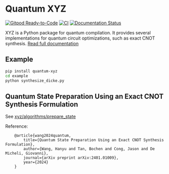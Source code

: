 Quantum XYZ
===========

<!-- [![DOI](https://zenodo.org/badge/598144740.svg)](https://zenodo.org/badge/latestdoi/598144740) -->
[![Gitpod Ready-to-Code](https://img.shields.io/badge/Gitpod-Ready--to--Code-blue?logo=gitpod)](https://gitpod.io/#https://github.com/Nozidoali/quantum-xyz.git)
[![CI](https://github.com/Nozidoali/quantum-xyz/actions/workflows/ci.yml/badge.svg)](https://github.com/Nozidoali/quantum-xyz/actions/workflows/ci.yml)
[![Documentation Status](https://readthedocs.org/projects/quantum-xyz/badge/?version=latest)](https://quantum-xyz.readthedocs.io/en/latest/?badge=latest)



XYZ is a Python package for quantum compilation. It provides several implementations for quantum circuit optimizations, such as exact CNOT synthesis. [Read full documentation](https://quantum-xyz.readthedocs.io/en/latest/)

## Example

```sh
pip install quantum-xyz
cd example
python synthesize_dicke.py
```


## Quantum State Preparation Using an Exact CNOT Synthesis Formulation
See [xyz/algorithms/prepare_state](xyz/algorithms/prepare_state)

Reference:
```
    @article{wang2024quantum,
        title={Quantum State Preparation Using an Exact CNOT Synthesis Formulation},
        author={Wang, Hanyu and Tan, Bochen and Cong, Jason and De Micheli, Giovanni},
        journal={arXiv preprint arXiv:2401.01009},
        year={2024}
    }
```
